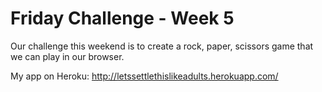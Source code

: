 Friday Challenge - Week 5
=====================

Our challenge this weekend is to create a rock, paper, scissors game that we can play in our browser.

My app on Heroku:
http://letssettlethislikeadults.herokuapp.com/

